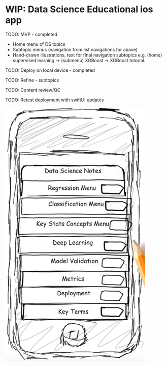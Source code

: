 #  WIP: Data Science Educational ios app

TODO: MVP - completed
* Home menu of DS topics
* Subtopic menus (navigation from list navigations for above)
* Hand-drawn illustrations, text for final navigation subtopics e.g. (home) supervised learning -> (submenu) XGBoost -> XGBoost tutorial.

TODO: Deploy on local device - completed

TODO: Refine - subtopics

TODO: Content review/QC

TODO: Retest deployment with swiftUI updates

<img src="https://github.com/patrickmlong/ListNavTemplate/blob/master/mockup_home.png" height="800" title="Test Home Screen">





